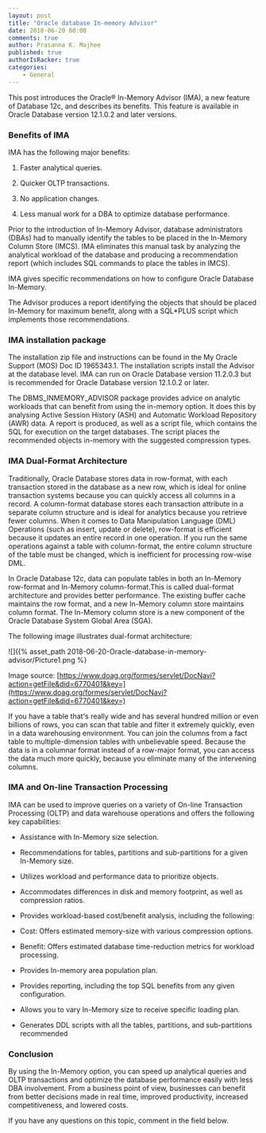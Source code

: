 ```yaml
---
layout: post
title: "Oracle database In-memory Advisor"
date: 2018-06-20 00:00
comments: true
author: Prasanna K. Majhee
published: true
authorIsRacker: true
categories:
    - General
---
```


This post introduces the Oracle&reg; In-Memory Advisor (IMA), a new feature of
Database 12c, and describes its benefits. This feature is available in Oracle
Database version 12.1.0.2 and later versions.

<!-- more -->

### Benefits of IMA

IMA has the following major benefits:

1.	Faster analytical queries.

2.	Quicker OLTP transactions.

3.	No application changes.

4.	Less manual work for a DBA to optimize database performance.

Prior to the introduction of In-Memory Advisor, database administrators (DBAs)
had to manually identify the tables to be placed in the In-Memory Column Store
(IMCS). IMA eliminates this manual task by analyzing the analytical workload of
the database and producing a recommendation report (which includes SQL commands
to place the tables in IMCS).

IMA gives specific recommendations on how to configure Oracle Database In-Memory.

The Advisor produces a report identifying the objects that should be placed
In-Memory for maximum benefit, along with a SQL*PLUS script which implements
those recommendations.

### IMA installation package

The installation zip file and instructions can be found in the My Oracle Support
(MOS) Doc ID 1965343.1. The installation scripts install the Advisor at the
database level. IMA can run on Oracle Database version 11.2.0.3 but is
recommended for Oracle Database version 12.1.0.2 or later.

The DBMS\_INMEMORY\_ADVISOR package provides advice on analytic workloads that
can benefit from using the in-memory option.  It does this by analysing Active
Session History (ASH) and Automatic Workload Repository (AWR) data. A report is
produced, as well as a script file, which contains the SQL for execution on the
target databases. The script places the recommended objects in-memory with the
suggested compression types.


### IMA Dual-Format Architecture

Traditionally, Oracle Database stores data in row-format, with each transaction
stored in the database as a new row, which is ideal for online transaction
systems because you can quickly access all columns in a record. A column-format
database stores each transaction attribute in a separate column structure and is
ideal for analytics because you retrieve fewer columns. When it comes to Data
Manipulation Language (DML) Operations (such as insert, update or delete),
row-format is efficient because it updates an entire record in one operation. If
you run the same operations against a table with column-format, the entire column
structure of the table must be changed, which is inefficient for processing
row-wise DML.

In Oracle Database 12c, data can populate tables in both an In-Memory row-format
and In-Memory column-format.This is called dual-format architecture and provides
better performance. The existing buffer cache maintains the row format, and a
new In-Memory column store maintains column format. The In-Memory column store
is a new component of the Oracle Database System Global Area (SGA).

The following image illustrates dual-format architecture:

![]({% asset_path 2018-06-20-Oracle-database-in-memory-advisor/Picture1.png %}

Image source: [https://www.doag.org/formes/servlet/DocNavi?action=getFile&did=6770401&key=](https://www.doag.org/formes/servlet/DocNavi?action=getFile&did=6770401&key=)

If you have a table that's really wide and has several hundred million or even
billions of rows, you can scan that table and filter it extremely quickly, even
in a data warehousing environment.  You can join the columns from a fact table
to multiple-dimension tables with unbelievable speed. Because the data is in a
columnar format instead of a row-major format, you can access the data much
more quickly, because you eliminate many of the intervening columns.

### IMA and  On-line Transaction Processing

IMA can be used to improve queries on a variety of On-line Transaction Processing
(OLTP) and data warehouse operations and offers the following key capabilities:

-	Assistance with In-Memory size selection.

-	Recommendations for tables, partitions and sub-partitions for a given
   In-Memory size.

-	Utilizes workload and performance data to prioritize objects.

-	Accommodates differences in disk and memory footprint, as well as compression
   ratios.

-	Provides workload-based cost/benefit analysis, including the following:

   - Cost: Offers estimated memory-size with various compression options.

   - Benefit: Offers estimated database time-reduction metrics for workload
     processing.

   - Provides In-memory area population plan.

-  Provides reporting, including the top SQL benefits from any given configuration.

-  Allows you to vary In-Memory size to receive specific loading plan.

- Generates DDL scripts with all the tables, partitions, and sub-partitions
  recommended

### Conclusion

By using the In-Memory option, you can speed up analytical queries and OLTP
transactions and optimize the database performance easily with less DBA
involvement. From a business point of view, businesses can benefit from better
decisions made in real time, improved productivity, increased competitiveness,
and lowered costs.

If you have any questions on this topic, comment in the field below.
